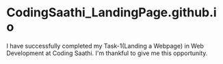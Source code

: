 # CodingSaathi_LandingPage.github.io
I have successfully completed my Task-1(Landing a Webpage) in Web Development at Coding Saathi. I'm thankful to give me this opportunity.
